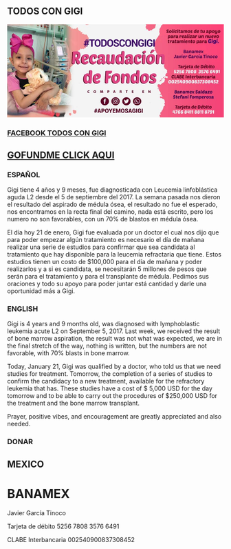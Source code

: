 ## TODOS CON GIGI

![Image](imagenGigi1.jpg)

### [FACEBOOK TODOS CON GIGI](https://www.facebook.com/TodosConGigi)

## [GOFUNDME CLICK AQUI](https://www.gofundme.com/kdz4ue-todos-con-gigi)

### ESPAÑOL

Gigi tiene 4 años y 9 meses, fue diagnosticada con Leucemia linfoblástica aguda L2 desde el 5 de septiembre del 2017.  La semana pasada nos dieron el resultado del aspirado de médula ósea, el resultado no fue el esperado, nos encontramos en la recta final del camino, nada está escrito, pero los numero no son favorables, con un 70% de blastos en médula ósea.

El día hoy 21 de enero, Gigi fue evaluada por un doctor el cual nos dijo que para poder empezar algún tratamiento es necesario el día de mañana realizar una serie de estudios para confirmar que sea candidata al tratamiento que hay disponible para la leucemia refractaria que tiene. 
Estos estudios tienen un costo de $100,000 para el día de mañana y poder realizarlos y a si es candidata, se necesitarán 5 millones de pesos que serán para el tratamiento y para el transplante de médula. 
Pedimos sus oraciones y todo su apoyo para poder juntar está cantidad y darle una oportunidad más a Gigi.

### ENGLISH

Gigi is 4 years and 9 months old, was diagnosed with lymphoblastic leukemia acute L2 on September 5, 2017. Last week, we received the result of bone marrow aspiration, the result was not what was expected, we are in the final stretch of the way, nothing is written, but the numbers are not favorable, with 70% blasts in bone marrow.

Today, January 21, Gigi was qualified by a doctor, who told us that we need studies for treatment. Tomorrow, the completion of a series of studies to confirm the candidacy to a new treatment, available for the refractory leukemia that has.
These studies have a cost of $ 5,000 USD for the day tomorrow and to be able to carry out the procedures of $250,000 USD for the treatment and the bone marrow transplant.

Prayer, positive vibes, and encouragement are greatly appreciated and also needed.

### DONAR

## MEXICO

# BANAMEX
Javier García Tinoco

Tarjeta de débito
5256 7808 3576 6491

CLABE Interbancaria
002540900837308452





